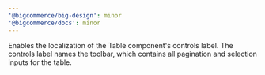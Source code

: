 ```yaml
---
'@bigcommerce/big-design': minor
'@bigcommerce/docs': minor
---
```


Enables the localization of the Table component's controls label. The controls label names the toolbar, which contains all pagination and selection inputs for the table.
